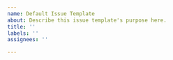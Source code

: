```yaml
---
name: Default Issue Template
about: Describe this issue template's purpose here.
title: ''
labels: ''
assignees: ''

---
```



